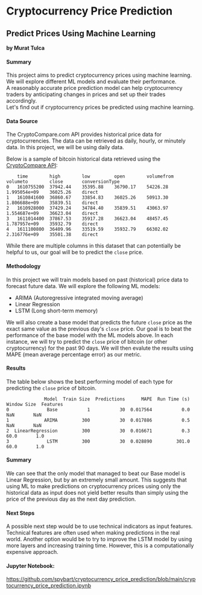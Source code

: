 # Cryptocurrency Price Prediction
## Predict Prices Using Machine Learning

**by Murat Tulca**

#### Summary
This project aims to predict cryptocurrency prices using machine learning. We will explore different ML models and evaluate their performance.<br>
A reasonably accurate price prediction model can help cryptocurrency traders by anticipating changes in prices and set up their trades accordingly.<br>
Let's find out if cryptocurrency prices be predicted using machine learning.

#### Data Source
The CryptoCompare.com API provides historical price data for cryptocurrencies.
The data can be retrieved as daily, hourly, or minutely data. In this project, we will be using daily data.

Below is a sample of bitcoin historical data retrieved using the [CryptoCompare API](https://min-api.cryptocompare.com):
```
	time    	high    	low     	open    	volumefrom	volumeto    	close   	conversionType
0	1610755200	37942.44	35395.88	36790.17	54226.28	1.995054e+09	36025.26	direct	
1	1610841600	36860.67	33854.83	36025.26	50913.30	1.806688e+09	35839.51	direct	
2	1610928000	37429.24	34784.40	35839.51	43063.97	1.554687e+09	36623.04	direct	
3	1611014400	37867.53	35917.28	36623.04	48457.45	1.787957e+09	35932.79	direct	
4	1611100800	36409.96	33519.59	35932.79	66302.02	2.316776e+09	35501.38	direct	
```
While there are multiple columns in this dataset that can potentially be helpful to us, our goal will be to predict the `close` price.

#### Methodology
In this project we will train models based on past (historical) price data to forecast future data.
We will explore the following ML models:
- ARIMA (Autoregressive integrated moving average)
- Linear Regression
- LSTM (Long short-term memory)

We will also create a base model that predicts the future `close` price as the exact same value as the previous day's `close` price.
Our goal is to beat the performance of the base model with the ML models above.
In each instance, we will try to predict the `close` price of bitcoin (or other cryptocurrency) for the past 90 days.
We will then evalute the results using MAPE (mean average percentage error) as our metric.

#### Results
The table below shows the best performing model of each type for predicting the `close` price of bitcoin.
```
              Model  Train Size  Predictions      MAPE  Run Time (s)  Window Size  Features
0              Base           1           30  0.017564           0.0          NaN       NaN
1             ARIMA         300           30  0.017886           0.5          NaN       NaN
2  LinearRegression         300           30  0.016671           0.3         60.0       1.0
3              LSTM         300           30  0.028890         301.0         60.0       1.0
```
#### Summary
We can see that the only model that managed to beat our Base model is Linear Regression, but by an extremely small amount. This suggests that using ML to make predictions on cryptocurrency prices using only the historical data as input does not yield better results than simply using the price of the previous day as the next day prediction.

#### Next Steps
A possible next step would be to use technical indicators as input features. Technical features are often used when making predictions in the real world. Another option would be to try to improve the LSTM model by using more layers and increasing training time. However, this is a computationally expensive approach.

#### Jupyter Notebook:

https://github.com/spybart/cryptocurrency_price_prediction/blob/main/cryptocurrency_price_prediction.ipynb